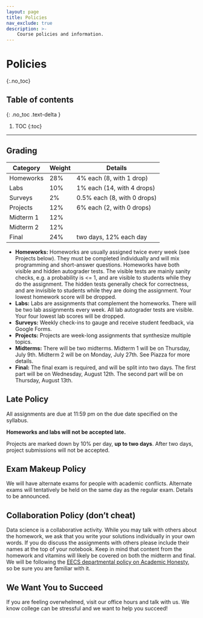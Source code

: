 ```yaml
---
layout: page
title: Policies
nav_exclude: true
description: >-
    Course policies and information.
---
```



# Policies
{:.no_toc}


## Table of contents
{: .no_toc .text-delta }

1. TOC
{:toc}

---

## Grading

| Category | Weight | Details |
| --- | --- | --- |
| Homeworks | 28% | 4% each (8, with 1 drop) |
| Labs | 10% | 1% each (14, with 4 drops) |
| Surveys | 2% | 0.5% each (8, with 0 drops) |
| Projects | 12% | 6% each (2, with 0 drops) | 
| Midterm 1 | 12% |  |
| Midterm 2 | 12% | |
| Final | 24% | two days, 12% each day |


<!-- 

| **Grading Scheme** |
| -- |
| 28% Homeworks (4% each – 8, with 1 drop) <br>  10% Labs (1% each – 14, with 4 drops) <br> 2% Surveys (0.5% each) <br>12% Projects (6% each) <br> 12% Midterm 1 <br> 12% Midterm 2 <br> 24% Final | -->

- **Homeworks:** Homeworks are usually assigned twice every week (see Projects below). They must be completed individually and will mix programming and short-answer questions. Homeworks have both visible and hidden autograder tests. The visible tests are mainly sanity checks, e.g. a probability is <= 1, and are visible to students while they do the assignment. The hidden tests generally check for correctness, and are invisible to students while they are doing the assignment. Your lowest homework score will be dropped.
- **Labs:** Labs are assignments that complement the homeworks. There will be two lab assignments every week. All lab autograder tests are visible. Your four lowest lab scores will be dropped. 
- **Surveys:** Weekly check-ins to gauge and receive student feedback, via Google Forms.
- **Projects:** Projects are week-long assignments that synthesize multiple topics.
- **Midterms:** There will be two midterms. Midterm 1 will be on Thursday, July 9th. Midterm 2 will be on Monday, July 27th. See Piazza for more details.
- **Final:** The final exam is required, and will be split into two days. The first part will be on Wednesday, August 12th. The second part will be on Thursday, August 13th.

## Late Policy
All assignments are due at 11:59 pm on the due date specified on the syllabus.

**Homeworks and labs will not be accepted late.**

Projects are marked down by 10% per day, **up to two days**. After two days, project submissions will not be accepted. 

## Exam Makeup Policy 
We will have alternate exams for people with academic conflicts. Alternate exams will tentatively be held on the same day as the regular exam. Details to be announced. 


## Collaboration Policy (don’t cheat)
Data science is a collaborative activity. While you may talk with others about the homework, we ask that you write your solutions individually in your own words. If you do discuss the assignments with others please include their names at the top of your notebook. Keep in mind that content from the homework and vitamins will likely be covered on both the midterm and final. We will be following the [EECS departmental policy on Academic Honesty](https://eecs.berkeley.edu/resources/students/academic-dishonesty), so be sure you are familiar with it.

## We Want You to Succeed
If you are feeling overwhelmed, visit our office hours and talk with us. We know college can be stressful and we want to help you succeed!
